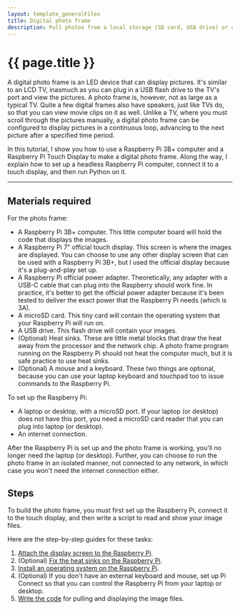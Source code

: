 ```yaml
---
layout: template_generalFiles
title: Digital photo frame
description: Pull photos from a local storage (SD card, USB drive) or cloud storage, and display them with a time lag.
---
```


# {{ page.title }}

A digital photo frame is an LED device that can display pictures. It's similar to an LCD TV, inasmuch as you can plug in a USB flash drive to the TV's port and view the pictures. A photo frame is, however, not as large as a typical TV. Quite a few digital frames also have speakers, just like TVs do, so that you can view movie clips on it as well. Unlike a TV, where you must scroll through the pictures manually, a digital photo frame can be configured to display pictures in a continuous loop, advancing to the next picture after a specified time period.

In this tutorial, I show you how to use a Raspberry Pi 3B+ computer and a Raspberry Pi Touch Display to make a digital photo frame. Along the way, I explain how to set up a headless Raspberry Pi computer, connect it to a touch display, and then run Python on it.

<hr/>

## Materials required

For the photo frame:

-  A Raspberry Pi 3B+ computer. This little computer board will hold the code that displays the images.
-  A Raspberry Pi 7" official touch display. This screen is where the images are displayed. You can choose to use any other display screen that can be used with a Raspberry Pi 3B+, but I used the official display because it's a plug-and-play set up.
-  A Raspberry Pi official power adapter. Theoretically, any adapter with a USB-C cable that can plug into the Raspberry should work fine. In practice, it's better to get the official power adapter because it's been tested to deliver the exact power that the Raspberry Pi needs (which is 3A).
-  A microSD card. This tiny card will contain the operating system that your Raspberry Pi will run on.
-  A USB drive. This flash drive will contain your images.
-  (Optional) Heat sinks. These are little metal blocks that draw the heat away from the processor and the network chip. A photo frame program running on the Raspberry Pi should not heat the computer much, but it is safe practice to use heat sinks.
-  (Optional) A mouse and a keyboard. These two things are optional, because you can use your laptop keyboard and touchpad too to issue commands to the Raspberry Pi.

To set up the Raspberry Pi:

-  A laptop or desktop, with a microSD port. If your laptop (or desktop) does not have this port, you need a microSD card reader that you can plug into laptop (or desktop).
-  An internet connection.

After the Raspberry Pi is set up and the photo frame is working, you'll no longer need the laptop (or desktop). Further, you can choose to run the photo frame in an isolated manner, not connected to any network, in which case you won't need the internet connection either.

## Steps

To build the photo frame, you must first set up the Raspberry Pi, connect it to the touch display, and then write a script to read and show your image files.

Here are the step-by-step guides for these tasks:

1.  [Attach the display screen to the Raspberry Pi](pi_3b_attach_display.md).
1.  (Optional) [Fix the heat sinks on the Raspberry Pi](pi_3b_attach_heatsink.md).
1.  [Install an operating system on the Raspberry Pi](pi_3b_install_os.md).
1.  (Optional) If you don't have an external keyboard and mouse, set up Pi Connect so that you can control the Raspberry Pi from your laptop or desktop.
1.  [Write the code](python_photo_frame.md) for pulling and displaying the image files.






